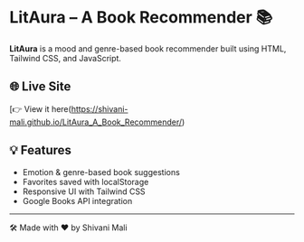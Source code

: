 # LitAura – A Book Recommender 📚

**LitAura** is a mood and genre-based book recommender built using HTML, Tailwind CSS, and JavaScript.

## 🌐 Live Site
[👉 View it here(https://shivani-mali.github.io/LitAura_A_Book_Recommender/)

## 💡 Features
- Emotion & genre-based book suggestions
- Favorites saved with localStorage
- Responsive UI with Tailwind CSS
- Google Books API integration

---

🛠️ Made with ❤ by Shivani Mali
